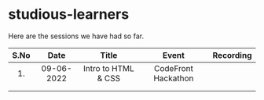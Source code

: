 # studious-learners

Here are the sessions we have had so far.

| S.No |    Date    |        Title        |        Event        | Recording |
|:----:|:----------:|:-------------------:|:-------------------:|-----------|
| 1.   | 09-06-2022 | Intro to HTML & CSS | CodeFront Hackathon |           |
|      |            |                     |                     |           |
|      |            |                     |                     |           |
